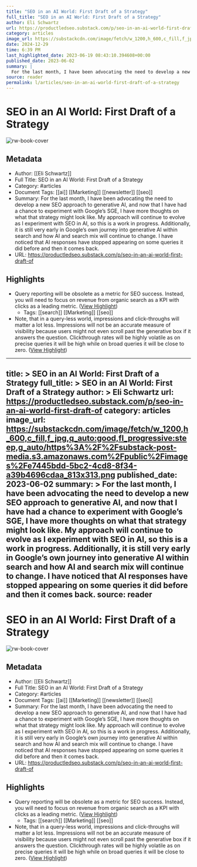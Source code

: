 ```yaml
---
title: "SEO in an AI World: First Draft of a Strategy"
full_title: "SEO in an AI World: First Draft of a Strategy"
author: Eli Schwartz
url: https://productledseo.substack.com/p/seo-in-an-ai-world-first-draft-of
category: articles
image_url: https://substackcdn.com/image/fetch/w_1200,h_600,c_fill,f_jpg,q_auto:good,fl_progressive:steep,g_auto/https%3A%2F%2Fsubstack-post-media.s3.amazonaws.com%2Fpublic%2Fimages%2Fe7445bdd-5bc2-4cd8-8f34-a39b4696cdaa_813x313.png
date: 2024-12-29
time: 6:39 PM
last_highlighted_date: 2023-06-19 08:43:10.394608+00:00
published_date: 2023-06-02
summary: |
  For the last month, I have been advocating the need to develop a new SEO approach to generative AI, and now that I have had a chance to experiment with Google’s SGE, I have more thoughts on what that strategy might look like. My approach will continue to evolve as I experiment with SEO in AI, so this is a work in progress. Additionally, it is still very early in Google’s own journey into generative AI within search and how AI and search mix will continue to change. I have noticed that AI responses have stopped appearing on some queries it did before and then it comes back.
source: reader
permalink: l/articles/seo-in-an-ai-world-first-draft-of-a-strategy
---
```

# SEO in an AI World: First Draft of a Strategy

![rw-book-cover](https://substackcdn.com/image/fetch/w_1200,h_600,c_fill,f_jpg,q_auto:good,fl_progressive:steep,g_auto/https%3A%2F%2Fsubstack-post-media.s3.amazonaws.com%2Fpublic%2Fimages%2Fe7445bdd-5bc2-4cd8-8f34-a39b4696cdaa_813x313.png)

## Metadata
- Author: [[Eli Schwartz]]
- Full Title: SEO in an AI World: First Draft of a Strategy
- Category: #articles
- Document Tags: [[ai]] [[Marketing]] [[newsletter]] [[seo]] 
- Summary: For the last month, I have been advocating the need to develop a new SEO approach to generative AI, and now that I have had a chance to experiment with Google’s SGE, I have more thoughts on what that strategy might look like. My approach will continue to evolve as I experiment with SEO in AI, so this is a work in progress. Additionally, it is still very early in Google’s own journey into generative AI within search and how AI and search mix will continue to change. I have noticed that AI responses have stopped appearing on some queries it did before and then it comes back.
- URL: https://productledseo.substack.com/p/seo-in-an-ai-world-first-draft-of

## Highlights
- Query reporting will be obsolete as a metric for SEO success. Instead, you will need to focus on revenue from organic search as a KPI with clicks as a leading metric. ([View Highlight](https://read.readwise.io/read/01h39d1ttss3wb5ts1f4v3jb9g))
    - Tags: [[search]] [[Marketing]] [[seo]] 
- Note, that in a query-less world, impressions and click-throughs will matter a lot less. Impressions will not be an accurate measure of visibility because users might not even scroll past the generative box if it answers the question. Clickthrough rates will be highly volatile as on precise queries it will be high while on broad queries it will be close to zero. ([View Highlight](https://read.readwise.io/read/01h39d3e1ctyf15sg74v6mpejs))


---
title: >
  SEO in an AI World: First Draft of a Strategy
full_title: >
  SEO in an AI World: First Draft of a Strategy
author: >
  Eli Schwartz
url: https://productledseo.substack.com/p/seo-in-an-ai-world-first-draft-of
category: articles
image_url: https://substackcdn.com/image/fetch/w_1200,h_600,c_fill,f_jpg,q_auto:good,fl_progressive:steep,g_auto/https%3A%2F%2Fsubstack-post-media.s3.amazonaws.com%2Fpublic%2Fimages%2Fe7445bdd-5bc2-4cd8-8f34-a39b4696cdaa_813x313.png
published_date: 2023-06-02
summary: >
  For the last month, I have been advocating the need to develop a new SEO approach to generative AI, and now that I have had a chance to experiment with Google’s SGE, I have more thoughts on what that strategy might look like. My approach will continue to evolve as I experiment with SEO in AI, so this is a work in progress. Additionally, it is still very early in Google’s own journey into generative AI within search and how AI and search mix will continue to change. I have noticed that AI responses have stopped appearing on some queries it did before and then it comes back.
source: reader
---
# SEO in an AI World: First Draft of a Strategy

![rw-book-cover](https://substackcdn.com/image/fetch/w_1200,h_600,c_fill,f_jpg,q_auto:good,fl_progressive:steep,g_auto/https%3A%2F%2Fsubstack-post-media.s3.amazonaws.com%2Fpublic%2Fimages%2Fe7445bdd-5bc2-4cd8-8f34-a39b4696cdaa_813x313.png)

## Metadata
- Author: [[Eli Schwartz]]
- Full Title: SEO in an AI World: First Draft of a Strategy
- Category: #articles
- Document Tags: [[ai]] [[Marketing]] [[newsletter]] [[seo]] 
- Summary: For the last month, I have been advocating the need to develop a new SEO approach to generative AI, and now that I have had a chance to experiment with Google’s SGE, I have more thoughts on what that strategy might look like. My approach will continue to evolve as I experiment with SEO in AI, so this is a work in progress. Additionally, it is still very early in Google’s own journey into generative AI within search and how AI and search mix will continue to change. I have noticed that AI responses have stopped appearing on some queries it did before and then it comes back.
- URL: https://productledseo.substack.com/p/seo-in-an-ai-world-first-draft-of

## Highlights
- Query reporting will be obsolete as a metric for SEO success. Instead, you will need to focus on revenue from organic search as a KPI with clicks as a leading metric. ([View Highlight](https://read.readwise.io/read/01h39d1ttss3wb5ts1f4v3jb9g))
    - Tags: [[search]] [[Marketing]] [[seo]] 
- Note, that in a query-less world, impressions and click-throughs will matter a lot less. Impressions will not be an accurate measure of visibility because users might not even scroll past the generative box if it answers the question. Clickthrough rates will be highly volatile as on precise queries it will be high while on broad queries it will be close to zero. ([View Highlight](https://read.readwise.io/read/01h39d3e1ctyf15sg74v6mpejs))


